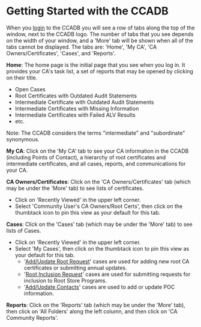 # Getting Started with the CCADB #

When you [login](https://docs.google.com/document/d/1MuszDO2o-es_6-FwNCDWZ2TC979F8eil5bBQGKjaWRc/edit#heading=h.xpgou83dsc4m) to the CCADB you will see a row of tabs along the top of the window, next to the CCADB logo. The number of tabs that you see depends on the width of your window, and a 'More' tab will be shown when all of the tabs cannot be displayed. The tabs are: 'Home', 'My CA', 'CA Owners/Certificates', 'Cases', and 'Reports'.

**Home**: The home page is the initial page that you see when you log in. It provides your CA's task list, a set of reports that may be opened by clicking on their title.
* Open Cases
* Root Certificates with Outdated Audit Statements
* Intermediate Certificate with Outdated Audit Statements
* Intermediate Certificates with Missing Information
* Intermediate Certificates with Failed ALV Results
* etc.

Note: The CCADB considers the terms "intermediate" and "subordinate" synonymous.

**My CA**: Click on the 'My CA' tab to see your CA information in the CCADB (including Points of Contact), a hierarchy of root certificates and intermediate certificates, and all cases, reports, and communications for your CA.

**CA Owners/Certificates**: Click on the 'CA Owners/Certificates' tab (which may be under the 'More' tab) to see lists of certificates. 
* Click on 'Recently Viewed' in the upper left corner. 
* Select 'Community User's CA Owners/Root Certs', then click on the thumbtack icon to pin this view as your default for this tab.

**Cases**: Click on the 'Cases' tab (which may be under the 'More' tab) to see lists of Cases.
* Click on 'Recently Viewed' in the upper left corner. 
* Select 'My Cases', then click on the thumbtack icon to pin this view as your default for this tab.
    * '[Add/Update Root Request](updates)' cases are used for adding new root CA certificates or submitting annual updates.
    * '[Root Inclusion Request](inclusion)' cases are used for submitting requests for inclusion to Root Store Programs.
    * '[Add/Update Contacts](contacts)' cases are used to add or update POC information. 

**Reports**: Click on the 'Reports' tab (which may be under the 'More' tab), then click on 'All Folders' along the left column, and then click on 'CA Community Reports'.

[CCADB-Login]: https://ccadb.force.com/

